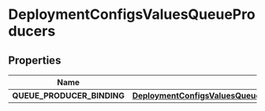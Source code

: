 # DeploymentConfigsValuesQueueProducers

## Properties
Name | Type | Description | Notes
------------ | ------------- | ------------- | -------------
**QUEUE_PRODUCER_BINDING** | [**DeploymentConfigsValuesQueueProducersQUEUEPRODUCERBINDING**](DeploymentConfigsValuesQueueProducersQUEUEPRODUCERBINDING.md) |  |  [optional]
